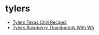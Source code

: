 # tylers

 * [Tylers Texas Chili Recipe2](index/t/tylers-texas-chili-recipe2.json)
 * [Tylers Raspberry Thumbprints With Wh](index/t/tylers-raspberry-thumbprints-with-wh.json)
